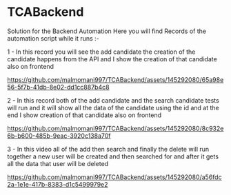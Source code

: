 # TCABackend
Solution for the Backend Automation 
Here you will find Records of the automation script while it runs :-

1 - In this record you will see the add candidate the creation of the candidate happens from the API and I show the creation of that candidate also on frontend 

https://github.com/malmomani997/TCABackend/assets/145292080/65a98e56-5f7b-41db-8e02-dd1cc887b4c8

2 - In this record both of the add candidate and the search candidate tests will run and it will show all the data of the candidate using the id and at the end I show creation of that candidate also on frontend 

https://github.com/malmomani997/TCABackend/assets/145292080/8c932e6b-b600-485b-9eac-3920c138a70f

3 - In this video all of the add then search and finally the delete will run together a new user will be created and then searched for and after it gets all the data that user will be deleted 

https://github.com/malmomani997/TCABackend/assets/145292080/a56fdc2a-1e1e-417b-8383-d1c5499979e2
